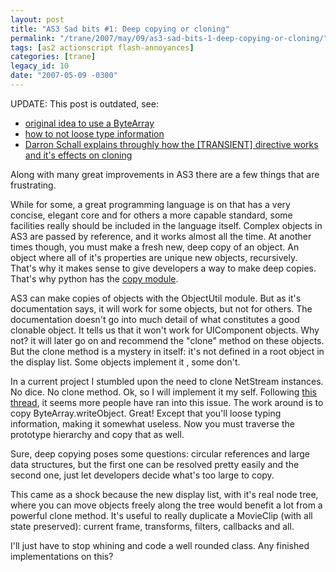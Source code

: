 ```yaml
---
layout: post
title: "AS3 Sad bits #1: Deep copying or cloning"
permalink: "/trane/2007/may/09/as3-sad-bits-1-deep-copying-or-cloning/"
tags: [as2 actionscript flash-annoyances]
categories: [trane]
legacy_id: 10
date: "2007-05-09 -0300"
---
```

UPDATE: This post is outdated, see:

- [original idea to use a ByteArray](http://www.kirupa.com/forum/showpost.php?p=1897368&postcount=77)
- [how to not loose type information](http://niko.informatif.org/blog/2007_07_20_clone_an_object_in_as3)
- [Darron Schall explains throughly how the [TRANSIENT] directive works and it's effects on cloning](http://www.darronschall.com/weblog/archives/000271.cfm#more)

Along with many great improvements in AS3 there are a few things that are frustrating.

While for some, a great programming language is on that has a very concise, elegant core and for others a more capable standard, some facilities really should be included in the language itself. Complex objects in AS3 are passed by reference, and it works almost all the time. At another times though, you must make a fresh new, deep copy of an object. An object where all of it's properties are unique new objects, recursively. That's why it makes sense to give developers a way to make deep copies. That's why python has the [copy module](http://docs.python.org/lib/module-copy.html). 

AS3 can make copies of objects with the ObjectUtil module. But as it's documentation says, it will work for some objects, but not for others. The documentation doesn't go into much detail of what constitutes a good clonable object. It tells us that it won't work for UIComponent objects. Why not? it will later go on and recommend the "clone" method on these objects. But the clone method is a mystery in itself: it's not defined in a root object in the display list. Some objects implement it , some don't.

In a current project I stumbled upon the need to clone NetStream instances. No dice. No clone method. Ok, so I will implement it my self. Following [this thread](http://www.richapps.de/?p=34), it seems more people have ran into this issue. The work around is to copy ByteArray.writeObject. Great! Except that you'll loose typing information, making it somewhat useless. Now you must traverse the prototype hierarchy and copy that as well.

Sure, deep copying poses some questions: circular references and large data structures, but the first one can be resolved pretty easily and the second one, just let developers decide what's too large to copy.

This came as a shock because the new display list, with it's real node tree, where you can move objects freely along the tree would benefit a lot from a powerful clone method. It's useful to really duplicate a MovieClip (with all state preserved): current frame, transforms, filters, callbacks and all. 

I'll just have to stop whining and code a well rounded class. Any finished implementations on this?